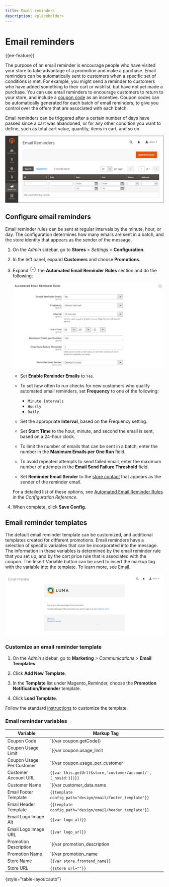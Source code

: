 ```yaml
---
title: Email reminders
description: <placeholder>
---
```

# Email reminders

{{ee-feature}}

The purpose of an email reminder is encourage people who have visited your store to take advantage of a promotion and make a purchase. Email reminders can be automatically sent to customers when a specific set of conditions is met. For example, you might send a reminder to customers who have added something to their cart or wishlist, but have not yet made a purchase. You can use email reminders to encourage customers to return to your store, and include a [coupon code](price-rules-cart-coupon.md) as an incentive. Coupon codes can be automatically generated for each batch of email reminders, to give you control over the offers that are associated with each batch.

Email reminders can be triggered after a certain number of days have passed since a cart was abandoned, or for any other condition you want to define, such as total cart value, quantity, items in cart, and so on.

![Email reminders](./assets/email-reminders.png)<!-- zoom -->

## Configure email reminders

Email reminder rules can be sent at regular intervals by the minute, hour, or day. The configuration determines how many emails are sent in a batch, and the store identity that appears as the sender of the message.

1. On the _Admin_ sidebar, go to **Stores** > _Settings_ > **Configuration**.

1. In the left panel, expand **Customers** and choose **Promotions**.

1. Expand ![Expansion selector](../assets/icon-display-expand.png) the **Automated Email Reminder Rules** section and do the following:

   ![Customers configuration - automated email reminder rules](../configuration-reference/customers/assets/promotions-automated-email-reminder-rules.png)<!-- zoom -->

   - Set **Enable Reminder Emails** to `Yes`.

   - To set how often to run checks for new customers who qualify automated email reminders, set **Frequency** to one of the following:

      - `Minute Intervals`
      - `Hourly`
      - `Daily`

   - Set the appropriate **Interval**, based on the Frequency setting.

   - Set **Start Time** to the hour, minute, and second the email is sent, based on a 24-hour clock.

   - To limit the number of emails that can be sent in a batch, enter the number in the **Maximum Emails per One Run** field.

   - To avoid repeated attempts to send failed email, enter the maximum number of attempts in the **Email Send Failure Threshold** field.

   - Set **Reminder Email Sender** to the [store contact](https://docs.magento.com/user-guide/stores/store-email-addresses.html) that appears as the sender of the reminder email.

   For a detailed list of these options, see [Automated Email Reminder Rules](https://docs.magento.com/user-guide/configuration/customers/promotions.html#automated-email-reminder-rules) in the _Configuration Reference_.

1. When complete, click **Save Config**.

## Email reminder templates

The default email reminder template can be customized, and additional templates created for different promotions. Email reminders have a selection of specific variables that can be incorporated into the message. The information in these variables is determined by the email reminder rule that you set up, and by the cart price rule that is associated with the coupon. The Insert Variable button can be used to insert the markup tag with the variable into the template. To learn more, see [Email](https://docs.magento.com/user-guide/marketing/email-templates.html).

![Email reminder preview](./assets/email-reminder-preview-promotion-template.png)<!-- zoom -->

### Customize an email reminder template

1. On the _Admin_ sidebar, go to **Marketing** > _Communications_ > **Email Templates**.

1. Click **Add New Template**.

1. In the **Template** list under Magento_Reminder, choose the **Promotion Notification/Reminder** template.

1. Click **Load Template**.

Follow the standard [instructions](https://docs.magento.com/user-guide/marketing/email-template-custom.html) to customize the template.

### Email reminder variables

|Variable|Markup Tag|
|--- |--- |
|Coupon Code|`{{var coupon.getCode()|escape}}`|
|Coupon Usage Limit|`{{var coupon.usage_limit|escape}}`|
|Coupon Usage Per Customer|`{{var coupon.usage_per_customer|escape}}`|
|Customer Account URL|`{{var this.getUrl($store,'customer/account/',[_nosid:1])}}`|
|Customer Name|`{{var customer_data.name|escape}}`|
|Email Footer Template|`{{template config_path="design/email/footer_template"}}`|
|Email Header Template|`{{template config_path="design/email/header_template"}}`|
|Email Logo Image Alt|`{{var logo_alt}}`|
|Email Logo Image URL|`{{var logo_url}}`|
|Promotion Description|`{{var promotion_description|escape|nl2br}}`|
|Promotion Name|`{{var promotion_name|escape}}`|
|Store Name|`{{var store.frontend_name}}`|
|Store URL|`{{store url=""}}`|

{style="table-layout:auto"}
